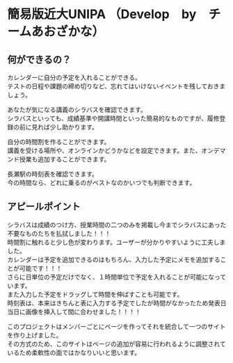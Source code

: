 # 簡易版近大UNIPA （Develop　by　チームあおざかな）

## 何ができるの？
カレンダーに自分の予定を入れることができる。  
テストの日程や課題の締め切りなど、忘れてはいけないイベントを残しておきましょう。  

あなたが気になる講義のシラバスを確認できます。  
シラバスといっても、成績基準や開講時間といった簡易的なものですが、履修登録の前に見れば少し助かります。  

自分の時間割を作ることができます。  
講義を受ける場所や、オンラインかどうかなどを設定できます。また、オンデマンド授業も追加することができます。  

長瀬駅の時刻表を確認できます。  
今の時間なら、どれに乗るのがベストなのかいつでも判断できます。  

## アピールポイント
シラバスは成績のつけ方、授業時間の二つのみを掲載し今までシラバスにあった不要なものたちを払拭しました！！！  
時間割に触れると少し色が変わります。ユーザーが分かりやすいように工夫しました。  
カレンダーは予定を追加できるのはもちろん、入力した予定にメモを追加することが可能です！！！  
さらに日単位の予定だけでなく、１時間単位で予定を入れることが可能になっています。  
また入力した予定をドラッグして時間を伸ばすことも可能です。  
時刻表は、本来はきちんと表に入力する予定でしたが時間がなかったため発表日当日に画像を挿入して間に合わせました！！！！  

このプロジェクトはメンバーごとにページを作ってそれを統合して一つのサイトを作り上げました。  
その方式のため、このサイトはページの追加が容易に行われるように調整されているため柔軟性の面ではかなりいいと思います。





